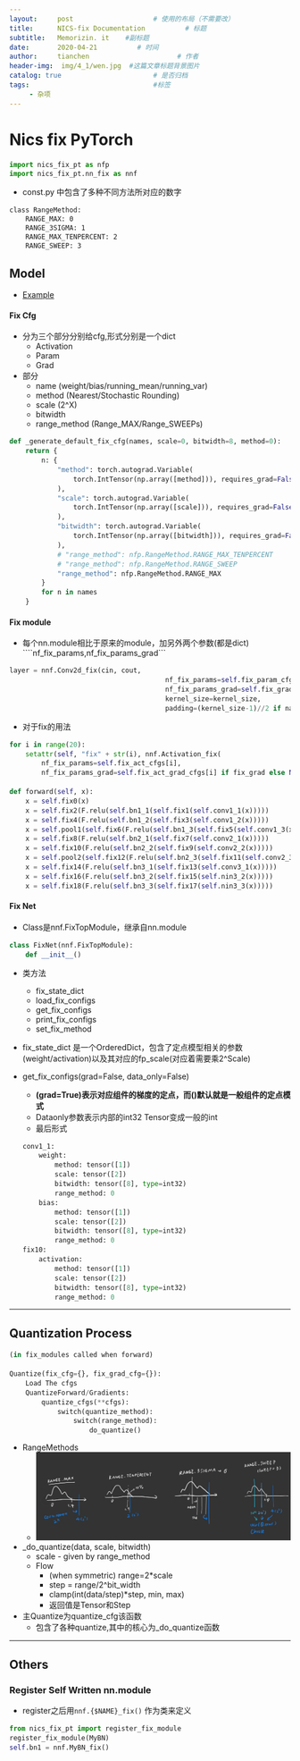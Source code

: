 ```yaml
---
layout:     post                    # 使用的布局（不需要改）
title:      NICS-fix Documentation          # 标题 
subtitle:   Memorizin. it    #副标题
date:       2020-04-21          # 时间
author:     tianchen                      # 作者
header-img:  img/4_1/wen.jpg  #这篇文章标题背景图片  
catalog: true                       # 是否归档
tags:                               #标签
     - 杂项
---
```


# Nics fix PyTorch

``` py
import nics_fix_pt as nfp
import nics_fix_pt.nn_fix as nnf
```

* const.py 中包含了多种不同方法所对应的数字

```
class RangeMethod:
    RANGE_MAX: 0
    RANGE_3SIGMA: 1
    RANGE_MAX_TENPERCENT: 2
    RANGE_SWEEP: 3
```

## Model

* [Example](https://github.com/A-suozhang/meanteacher-pytorch/blob/master/models/convnet.py)

#### Fix Cfg

* 分为三个部分分别给cfg,形式分别是一个dict
    * Activation
    * Param
    * Grad
* 部分
    * name (weight/bias/running_mean/running_var)
    * method (Nearest/Stochastic Rounding)
    * scale  (2^X)
    * bitwidth
    * range_method (Range_MAX/Range_SWEEPs)

``` py
def _generate_default_fix_cfg(names, scale=0, bitwidth=8, method=0):
    return {
        n: {
            "method": torch.autograd.Variable(
                torch.IntTensor(np.array([method])), requires_grad=False
            ),
            "scale": torch.autograd.Variable(
                torch.IntTensor(np.array([scale])), requires_grad=False
            ),
            "bitwidth": torch.autograd.Variable(
                torch.IntTensor(np.array([bitwidth])), requires_grad=False
            ),
            # "range_method": nfp.RangeMethod.RANGE_MAX_TENPERCENT
            # "range_method": nfp.RangeMethod.RANGE_SWEEP
            "range_method": nfp.RangeMethod.RANGE_MAX
        }
        for n in names
    }

```



#### Fix module

* 每个nn.module相比于原来的module，加另外两个参数(都是dict) ````nf_fix_params,nf_fix_params_grad```
``` py
layer = nnf.Conv2d_fix(cin, cout,
                                       nf_fix_params=self.fix_param_cfgs[name],
                                       nf_fix_params_grad=self.fix_grad_cfgs[name] if fix_grad else None,
                                       kernel_size=kernel_size,
                                       padding=(kernel_size-1)//2 if name != "conv3_1" else 0)
```


* 对于fix的用法

``` py
for i in range(20):
    setattr(self, "fix" + str(i), nnf.Activation_fix(
        nf_fix_params=self.fix_act_cfgs[i],
        nf_fix_params_grad=self.fix_act_grad_cfgs[i] if fix_grad else None))

def forward(self, x):
    x = self.fix0(x)
    x = self.fix2(F.relu(self.bn1_1(self.fix1(self.conv1_1(x)))))
    x = self.fix4(F.relu(self.bn1_2(self.fix3(self.conv1_2(x)))))
    x = self.pool1(self.fix6(F.relu(self.bn1_3(self.fix5(self.conv1_3(x))))))
    x = self.fix8(F.relu(self.bn2_1(self.fix7(self.conv2_1(x)))))
    x = self.fix10(F.relu(self.bn2_2(self.fix9(self.conv2_2(x)))))
    x = self.pool2(self.fix12(F.relu(self.bn2_3(self.fix11(self.conv2_3(x))))))
    x = self.fix14(F.relu(self.bn3_1(self.fix13(self.conv3_1(x)))))
    x = self.fix16(F.relu(self.bn3_2(self.fix15(self.nin3_2(x)))))
    x = self.fix18(F.relu(self.bn3_3(self.fix17(self.nin3_3(x)))))
```

#### Fix Net

* Class是nnf.FixTopModule，继承自nn.module

``` py
class FixNet(nnf.FixTopModule):
    def __init__()
```

* 类方法
    * fix_state_dict
    * load_fix_configs
    * get_fix_configs
    * print_fix_configs
    * set_fix_method

* fix_state_dict 是一个OrderedDict，包含了定点模型相关的参数(weight/activation)以及其对应的fp_scale(对应着需要乘2^Scale)

* get_fix_configs(grad=False, data_only=False)
    * **(grad=True)表示对应组件的梯度的定点，而()默认就是一般组件的定点模式**
    * Dataonly参数表示内部的int32 Tensor变成一般的int
    * 最后形式

    ``` py
    conv1_1:
        weight:
            method: tensor([1])
            scale: tensor([2])
            bitwidth: tensor([8], type=int32)
            range_method: 0
        bias:
            method: tensor([1])
            scale: tensor([2])
            bitwidth: tensor([8], type=int32)
            range_method: 0
    fix10:
        activation:
            method: tensor([1])
            scale: tensor([2])
            bitwidth: tensor([8], type=int32)
            range_method: 0

    ```


---

## Quantization Process

``` py
(in fix_modules called when forward)

Quantize(fix_cfg={}, fix_grad_cfg={}):
    Load The cfgs
    QuantizeForward/Gradients:
        quantize_cfgs(**cfgs):
            switch(quantize_method): 
                switch(range_method):
                    do_quantize()
```

* RangeMethods
    * ![](https://github.com/A-suozhang/MyPicBed/raw/master//img/20200422114959.png)
* _do_quantize(data, scale, bitwidth)
    * scale - given by range_method
    * Flow
        * (when symmetric) range=2*scale
        * step = range/2^bit_width
        * clamp(int(data/step)*step, min, max)
        * 返回值是Tensor和Step
* 主Quantize为quantize_cfg该函数
    * 包含了各种quantize,其中的核心为_do_quantize函数





---

## Others

### Register Self Written nn.module

* register之后用```nnf.{$NAME}_fix()``` 作为类来定义

``` py
from nics_fix_pt import register_fix_module
register_fix_module(MyBN)
self.bn1 = nnf.MyBN_fix()
```



